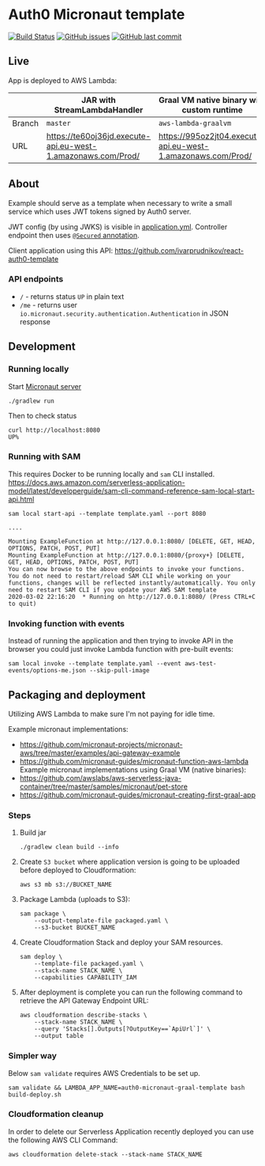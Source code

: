 Auth0 Micronaut template
======================== 

[![Build Status](https://travis-ci.com/ivarprudnikov/auth0-micronaut-template.svg?branch=master)](https://travis-ci.com/ivarprudnikov/auth0-micronaut-template) 
[![GitHub issues](https://img.shields.io/github/issues/ivarprudnikov/auth0-micronaut-template.svg)](https://github.com/ivarprudnikov/auth0-micronaut-template/issues)
[![GitHub last commit](https://img.shields.io/github/last-commit/ivarprudnikov/auth0-micronaut-template.svg)](https://github.com/ivarprudnikov/auth0-micronaut-template/commits/master)

## Live

App is deployed to AWS Lambda:

|      | JAR with StreamLambdaHandler | Graal VM native binary with custom runtime |
| ---- | ---------------------------- | ------------------------------------------ |
| Branch | `master`                     | `aws-lambda-graalvm`                       |
| URL | https://te60oj36jd.execute-api.eu-west-1.amazonaws.com/Prod/ | https://995oz2jt04.execute-api.eu-west-1.amazonaws.com/Prod/ |

## About

Example should serve as a template when necessary to write a small service which uses JWT tokens signed by Auth0 server.

JWT config (by using JWKS) is visible in [application.yml](/src/main/resources/application.yml#L7). Controller endpoint then uses [`@Secured` annotation](src/main/kotlin/com/ivarprudnikov/auth0/IndexController.kt#L29).

Client application using this API: https://github.com/ivarprudnikov/react-auth0-template

### API endpoints

- `/` - returns status `UP` in plain text
- `/me` - returns user `io.micronaut.security.authentication.Authentication` in  JSON response

## Development

### Running locally

Start [Micronaut server](https://docs.micronaut.io/latest/guide/index.html#creatingServer)

```shell script
./gradlew run
```

Then to check status

```shell script
curl http://localhost:8080
UP%
```

### Running with SAM

This requires Docker to be running locally and `sam` CLI installed. 
https://docs.aws.amazon.com/serverless-application-model/latest/developerguide/sam-cli-command-reference-sam-local-start-api.html

```shell script
sam local start-api --template template.yaml --port 8080

....

Mounting ExampleFunction at http://127.0.0.1:8080/ [DELETE, GET, HEAD, OPTIONS, PATCH, POST, PUT]
Mounting ExampleFunction at http://127.0.0.1:8080/{proxy+} [DELETE, GET, HEAD, OPTIONS, PATCH, POST, PUT]
You can now browse to the above endpoints to invoke your functions. You do not need to restart/reload SAM CLI while working on your functions, changes will be reflected instantly/automatically. You only need to restart SAM CLI if you update your AWS SAM template
2020-03-02 22:16:20  * Running on http://127.0.0.1:8080/ (Press CTRL+C to quit)
```

### Invoking function with events

Instead of running the application and then trying to invoke API in the browser you could
just invoke Lambda function with pre-built events:
```
sam local invoke --template template.yaml --event aws-test-events/options-me.json --skip-pull-image
```

## Packaging and deployment

Utilizing AWS Lambda to make sure I'm not paying for idle time.

Example micronaut implementations: 
- https://github.com/micronaut-projects/micronaut-aws/tree/master/examples/api-gateway-example
- https://github.com/micronaut-guides/micronaut-function-aws-lambda
Example micronaut implementations using Graal VM (native binaries): 
- https://github.com/awslabs/aws-serverless-java-container/tree/master/samples/micronaut/pet-store
- https://github.com/micronaut-guides/micronaut-creating-first-graal-app

### Steps

1. Build jar

    ```shell script
    ./gradlew clean build --info
    ```

2. Create `S3 bucket` where application version is going to be uploaded before deployed to Cloudformation:

    ```shell script
    aws s3 mb s3://BUCKET_NAME
    ```

3. Package Lambda (uploads to S3):

    ```shell script
    sam package \
        --output-template-file packaged.yaml \
        --s3-bucket BUCKET_NAME
    ```

4. Create Cloudformation Stack and deploy your SAM resources.

    ```shell script
    sam deploy \
        --template-file packaged.yaml \
        --stack-name STACK_NAME \
        --capabilities CAPABILITY_IAM
    ```

5. After deployment is complete you can run the following command to retrieve the API Gateway Endpoint URL:

    ```shell script
    aws cloudformation describe-stacks \
        --stack-name STACK_NAME \
        --query 'Stacks[].Outputs[?OutputKey==`ApiUrl`]' \
        --output table
    ```

### Simpler way

Below `sam validate` requires AWS Credentials to be set up.

```shell script
sam validate && LAMBDA_APP_NAME=auth0-micronaut-graal-template bash build-deploy.sh
```

### Cloudformation cleanup

In order to delete our Serverless Application recently deployed you can use the following AWS CLI Command:

```shell script
aws cloudformation delete-stack --stack-name STACK_NAME
```
